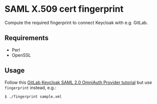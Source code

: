 # SAML X.509 cert fingerprint

Compute the required fingerprint to connect Keycloak with e.g. GitLab.


## Requirements

* Perl
* OpenSSL


## Usage

Follow this [GitLab Keycloak SAML 2.0 OmniAuth Provider tutorial](https://edenmal.moe/post/2018/GitLab-Keycloak-SAML-2-0-OmniAuth-Provider/) but use `fingerprint` instead, e.g.:

```txt
$ ./fingerprint sample.xml
```
